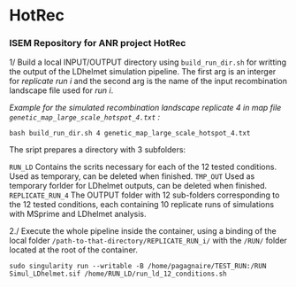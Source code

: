 # HotRec

### ISEM Repository for ANR project HotRec

1/ Build a local INPUT/OUTPUT directory using `build_run_dir.sh` for writting the output of the LDhelmet simulation pipeline.
The first arg is an interger for *replicate run i* and the second arg is the name of the input recombination landscape file used for *run i*.


*Example for the simulated recombination landscape replicate 4 in map file `genetic_map_large_scale_hotspot_4.txt` :*

`bash build_run_dir.sh 4 genetic_map_large_scale_hotspot_4.txt`

The sript prepares a directory with 3 subfolders:

`RUN_LD` Contains the scrits necessary for each of the 12 tested conditions. Used as temporary, can be deleted when finished.
`TMP_OUT` Used as temporary forlder for LDhelmet outputs, can be deleted when finished.
`REPLICATE_RUN_4` The OUTPUT folder with 12 sub-folders corresponding to the 12 tested conditions, each containing 10 replicate runs of simulations with MSprime and LDhelmet analysis.

2./ Execute the whole pipeline inside the container, using a binding of the local folder `/path-to-that-directory/REPLICATE_RUN_i/` with the `/RUN/` folder located at the root of the container.

`sudo singularity run --writable -B /home/pagagnaire/TEST_RUN:/RUN Simul_LDhelmet.sif /home/RUN_LD/run_ld_12_conditions.sh`
